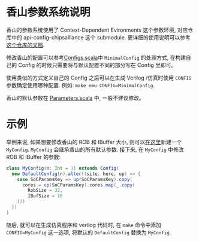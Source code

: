 香山参数系统说明
==================

香山的参数系统使用了 Context-Dependent Evironments 这个参数环境, 对应仓库中的 api-config-chipsalliance 这个 submodule. 更详细的使用说明可以参考[这个仓库的文档](https://github.com/chipsalliance/api-config-chipsalliance).

修改香山的配置可以参考[Configs.scala](https://github.com/OpenXiangShan/XiangShan/blob/master/src/main/scala/top/Configs.scala)中 `MinimalConfig` 的处理方式, 在构建自己的 Config 的时候只需要将与默认配置不同的部分写在 Config 里即可。

使用类似的方式定义自己的 Config 之后可以在生成 Verilog /仿真时使用 `CONFIG` 参数确定使用哪种配置. 例如: `make emu CONFIG=MinimalConfig`.

香山的默认参数在 [Parameters.scala](https://github.com/OpenXiangShan/XiangShan/blob/master/src/main/scala/xiangshan/Parameters.scala) 中, 一般不建议修改。


# 示例

举例来说, 如果想要修改香山的 ROB 和 IBuffer 大小, 则可以[在这里](https://github.com/OpenXiangShan/XiangShan/blob/master/src/main/scala/top/Configs.scala)新建一个 `MyConfig`. `MyConfig` 会继承香山的所有默认参数. 接下来, 在 `MyConfig` 中修改 ROB 和 IBuffer 的参数:

```scala
class MyConfig(n: Int = 1) extends Config(
  new DefaultConfig(n).alter((site, here, up) => {
    case SoCParamsKey => up(SoCParamsKey).copy(
      cores = up(SoCParamsKey).cores.map(_.copy(
        RobSize = 32,
        IBufSize = 16
    )))
  })
)
```

随后, 就可以在生成仿真程序和 verilog 代码时, 在 `make` 命令中添加 `CONFIG=MyConfig` 这一选项, 将默认的 `DefaultConfig` 替换为 `MyConfig`.

